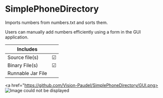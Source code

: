 # SimplePhoneDirectory

Imports numbers from numbers.txt and sorts them.

Users can manually add numbers efficiently using a form in the GUI application.


| Includes           |        |
| ------------------ | ------:|
| Source file(s)     |&#9745; |
| Binary File(s)     |&#9745; |
| Runnable Jar File  |        |

<a href="https://github.com/Vision-Paudel/SimplePhoneDirectory/GUI.png><img src="https://github.com/Vision-Paudel/SimplePhoneDirectory/GUI.png" alt="Image could not be displayed"/></a>
